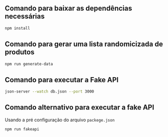 ## Comando para baixar as dependências necessárias  
```bash
npm install
```

## Comando para gerar uma lista randomicizada de produtos
```bash
npm run generate-data
```

## Comando para executar a Fake API
```bash
json-server --watch db.json --port 3000
```

## Comando alternativo para executar a fake API

Usando a pré configuração do arquivo ``packege.json`` 

```bash
npm run fakeapi
```